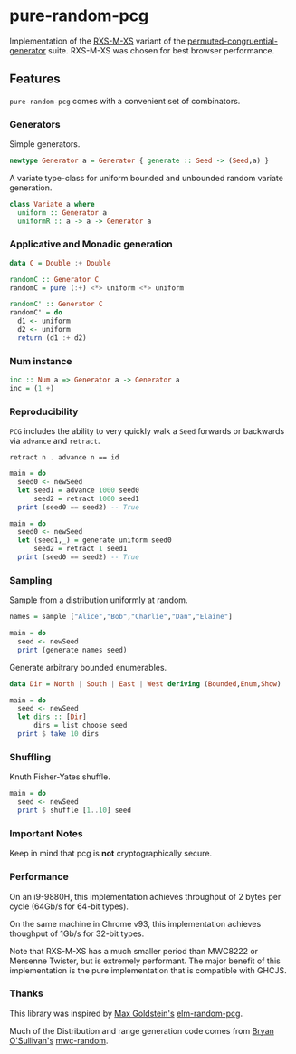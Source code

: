 # pure-random-pcg

Implementation of the [RXS-M-XS](https://en.wikipedia.org/wiki/Permuted_congruential_generator#Variants) variant of the [permuted-congruential-generator](https://en.wikipedia.org/wiki/Permuted_congruential_generator) suite. RXS-M-XS was chosen for best browser performance.

## Features

`pure-random-pcg` comes with a convenient set of combinators.

### Generators 

Simple generators.

```haskell
newtype Generator a = Generator { generate :: Seed -> (Seed,a) }
```

A variate type-class for uniform bounded and unbounded random variate generation.

```haskell
class Variate a where
  uniform :: Generator a
  uniformR :: a -> a -> Generator a
```

### Applicative and Monadic generation

```haskell
data C = Double :+ Double

randomC :: Generator C
randomC = pure (:+) <*> uniform <*> uniform

randomC' :: Generator C
randomC' = do
  d1 <- uniform
  d2 <- uniform
  return (d1 :+ d2)
```

### Num instance

```haskell
inc :: Num a => Generator a -> Generator a
inc = (1 +)
```

### Reproducibility

`PCG` includes the ability to very quickly walk a `Seed` forwards or backwards via `advance` and `retract`.

```retract n . advance n == id```

```haskell
main = do
  seed0 <- newSeed
  let seed1 = advance 1000 seed0
      seed2 = retract 1000 seed1
  print (seed0 == seed2) -- True
```

```haskell
main = do
  seed0 <- newSeed
  let (seed1,_) = generate uniform seed0
      seed2 = retract 1 seed1
  print (seed0 == seed2) -- True
```

### Sampling

Sample from a distribution uniformly at random.

```haskell
names = sample ["Alice","Bob","Charlie","Dan","Elaine"]

main = do
  seed <- newSeed
  print (generate names seed)
```

Generate arbitrary bounded enumerables.

```haskell
data Dir = North | South | East | West deriving (Bounded,Enum,Show)

main = do
  seed <- newSeed
  let dirs :: [Dir]
      dirs = list choose seed
  print $ take 10 dirs
```

### Shuffling

Knuth Fisher-Yates shuffle.

```haskell
main = do
  seed <- newSeed
  print $ shuffle [1..10] seed
```

### Important Notes

Keep in mind that pcg is **not** cryptographically secure.

### Performance

On an i9-9880H, this implementation achieves throughput of 2 bytes per cycle (64Gb/s for 64-bit types).

On the same machine in Chrome v93, this implementation achieves thoughput of 1Gb/s for 32-bit types.

Note that RXS-M-XS has a much smaller period than MWC8222 or Mersenne Twister, but is extremely performant. The major benefit of this implementation is the pure implementation that is compatible with GHCJS.

### Thanks

This library was inspired by [Max Goldstein's](https://github.com/mgold) [elm-random-pcg](https://github.com/mgold/elm-random-pcg).

Much of the Distribution and range generation code comes from [Bryan O'Sullivan's](https://github.com/bos) [mwc-random](https://github.com/bos/mwc-random).

